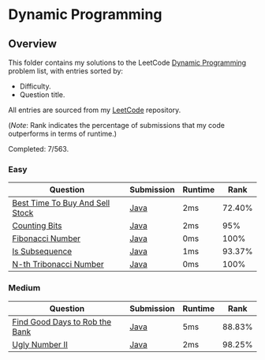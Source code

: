 # Dynamic Programming

## Overview
This folder contains my solutions to the LeetCode [Dynamic Programming](https://leetcode.com/problem-list/dynamic-programming/) problem list,
with entries sorted by:
- Difficulty.
- Question title.

All entries are sourced from my [LeetCode](https://github.com/shumarb/leetcode) repository.

(*Note*: Rank indicates the percentage of submissions that my code outperforms in terms of runtime.)

Completed: 7/563.

### Easy
| Question                                                                                                      | Submission                                                                                            | Runtime | Rank   |
|---------------------------------------------------------------------------------------------------------------|-------------------------------------------------------------------------------------------------------|---------|--------|
| [Best Time To Buy And Sell Stock](https://leetcode.com/problems/best-time-to-buy-and-sell-stock/description/) | [Java](https://github.com/shumarb/leetcode/blob/main/submissions/java/BestTimeToBuyAndSellStock.java) | 2ms     | 72.40% |
| [Counting Bits](https://leetcode.com/problems/counting-bits/description/)                                     | [Java](https://github.com/shumarb/leetcode/blob/main/submissions/java/CountingBits.java)              | 2ms     | 95%    |
| [Fibonacci Number](https://leetcode.com/problems/fibonacci-number/description/)                               | [Java](https://github.com/shumarb/leetcode/blob/main/submissions/java/FibonacciNumber.java)           | 0ms     | 100%   |
| [Is Subsequence](https://leetcode.com/problems/is-subsequence/description/)                                   | [Java](https://github.com/shumarb/leetcode/blob/main/submissions/java/IsSubsequence.java)             | 1ms     | 93.37% |
| [N-th Tribonacci Number](https://leetcode.com/problems/n-th-tribonacci-number/description/)                   | [Java](https://github.com/shumarb/leetcode/blob/main/submissions/java/NthTribonacciNumber.java)       | 0ms     | 100%   |

### Medium
| Question                                                                                                    | Submission                                                                                           | Runtime | Rank   |
|-------------------------------------------------------------------------------------------------------------|------------------------------------------------------------------------------------------------------|---------|--------|
| [Find Good Days to Rob the Bank](https://leetcode.com/problems/find-good-days-to-rob-the-bank/description/) | [Java](https://github.com/shumarb/leetcode/blob/main/submissions/java/FindGoodDaysToRobTheBank.java) | 5ms     | 88.83% |
| [Ugly Number II](https://leetcode.com/problems/ugly-number-ii/description/)                                 | [Java](https://github.com/shumarb/leetcode/blob/main/submissions/java/UglyNumberTwo.java)            | 2ms     | 98.25% | 
